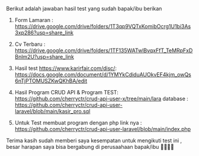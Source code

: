 Berikut adalah jawaban hasil test yang sudah bapak/ibu berikan

1. Form Lamaran : https://drive.google.com/drive/folders/1T3qp9VQTxKomibOcrg1U1bi3As3xp286?usp=share_link

2. Cv Terbaru : https://drive.google.com/drive/folders/1TF135WATwlBvqxFfT_TeMRpFxDBnlm2U?usp=share_link

3. Hasil test https://www.karirfair.com/disc/: 
https://docs.google.com/document/d/1YMYkCdiduAUOkvEF4kjm_owQs6nTjPTOMUSZKwQKhBA/edit

4. Hasil Program CRUD API & Program TEST: 
https://github.com/cherryctr/crud-api-user-x/tree/main/lara
database : https://github.com/cherryctr/crud-api-user-laravel/blob/main/kasir_pro.sql

5. Untuk Test membuat program dengan php link nya :
https://github.com/cherryctr/crud-api-user-laravel/blob/main/index.php



Terima kasih sudah memberi saya kesempatan untuk mengikuti test ini , besar harapan saya bisa bergabung di perusaahaan bapak/ibu 🙏🏻🙏🏻
